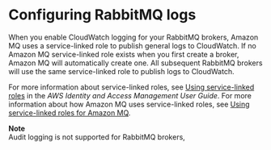 # Configuring RabbitMQ logs<a name="security-logging-monitoring-rabbitmq"></a>

 When you enable CloudWatch logging for your RabbitMQ brokers, Amazon MQ uses a service\-linked role to publish general logs to CloudWatch\. If no Amazon MQ service\-linked role exists when you first create a broker, Amazon MQ will automatically create one\. All subsequent RabbitMQ brokers will use the same service\-linked role to publish logs to CloudWatch\.

For more information about service\-linked roles, see [Using service\-linked roles](https://docs.aws.amazon.com/IAM/latest/UserGuide/using-service-linked-roles.html) in the *AWS Identity and Access Management User Guide*\. For more information about how Amazon MQ uses service\-linked roles, see [Using service\-linked roles for Amazon MQ](using-service-linked-roles.md)\. 

**Note**  
Audit logging is not supported for RabbitMQ brokers,
